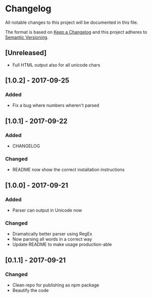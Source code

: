 # Changelog
All notable changes to this project will be documented in this file.

The format is based on [Keep a Changelog](http://keepachangelog.com/en/1.0.0/)
and this project adheres to [Semantic Versioning](http://semver.org/spec/v2.0.0.html).

## [Unreleased]
- Full HTML output also for all unicode chars

## [1.0.2] - 2017-09-25
### Added
- Fix a bug where numbers wheren't parsed

## [1.0.1] - 2017-09-22
### Added
- CHANGELOG

### Changed
- README now show the correct installation instructions

## [1.0.0] - 2017-09-21
### Added
- Parser can output in Unicode now

### Changed
- Dramatically better parser using RegEx
- Now parsing all words in a correct way
- Update README to make usage production-able

## [0.1.1] - 2017-09-21
### Changed
- Clean repo for publishing as npm package
- Beautify the code

